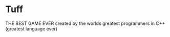 # Tuff

THE BEST GAME EVER created by the worlds greatest programmers in C++ (greatest language ever)
